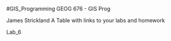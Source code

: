 #GIS_Programming
GEOG 676 - GIS Prog

James Strickland
A Table with links to your labs and homework

Lab_6
